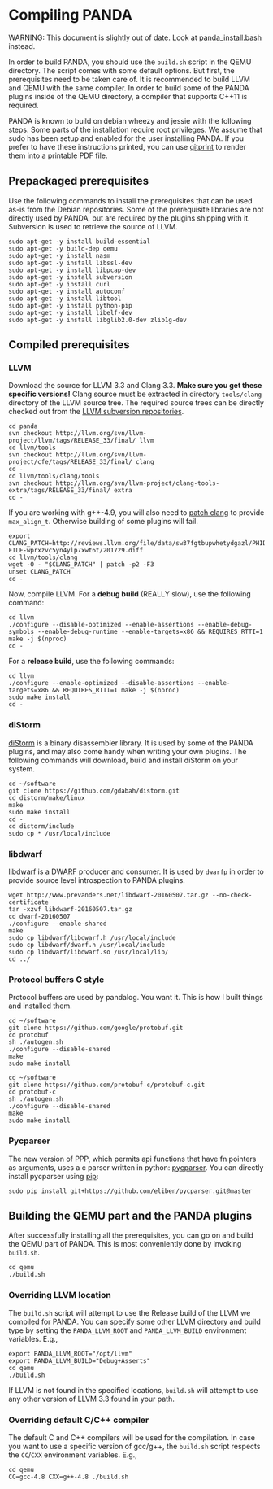 # Compiling PANDA

WARNING: This document is slightly out of date. Look at
[panda_install.bash](../panda_install.bash) instead.

In order to build PANDA, you should use the `build.sh` script
in the QEMU directory. The script comes with some default
options. But first, the prerequisites need to be taken care of.
It is recommended to build LLVM and QEMU with the same compiler.
In order to build some of the PANDA plugins inside of the QEMU
directory, a compiler that supports C++11 is required.

PANDA is known to build on debian wheezy and jessie with the
following steps.
Some parts of the installation require root privileges. We assume
that sudo has been setup and enabled for the user installing
PANDA.
If you prefer to have these instructions printed, you can 
use [gitprint](https://gitprint.com/) to render them into
a printable PDF file.

## Prepackaged prerequisites
Use the following commands to install the prerequisites that can
be used as-is from the Debian repositories.
Some of the prerequisite libraries are not directly used by
PANDA, but are required by the plugins shipping with it.
Subversion is used to retrieve the source of LLVM.

```
sudo apt-get -y install build-essential 
sudo apt-get -y build-dep qemu
sudo apt-get -y install nasm
sudo apt-get -y install libssl-dev
sudo apt-get -y install libpcap-dev
sudo apt-get -y install subversion
sudo apt-get -y install curl
sudo apt-get -y install autoconf
sudo apt-get -y install libtool
sudo apt-get -y install python-pip
sudo apt-get -y install libelf-dev
sudo apt-get -y install libglib2.0-dev zlib1g-dev
```

## Compiled prerequisites

### LLVM
Download the source for LLVM 3.3 and Clang 3.3. **Make sure you
get these specific versions!** Clang source must be extracted in
directory `tools/clang` directory of the LLVM source tree.
The required source trees can be directly checked out from the
[LLVM subversion repositories](http://llvm.org/svn/llvm-project/).

```
cd panda
svn checkout http://llvm.org/svn/llvm-project/llvm/tags/RELEASE_33/final/ llvm
cd llvm/tools
svn checkout http://llvm.org/svn/llvm-project/cfe/tags/RELEASE_33/final/ clang
cd -
cd llvm/tools/clang/tools
svn checkout http://llvm.org/svn/llvm-project/clang-tools-extra/tags/RELEASE_33/final/ extra
cd -
```

If you are working with g++-4.9, you will also need to
[patch clang](http://reviews.llvm.org/rL201729) to provide `max_align_t`.
Otherwise building of some plugins will fail.

<!--
	In case the diff from llvm.org goes away, this is a backup:
	https://gist.githubusercontent.com/m000/c57fa35d550b49033864/raw/1eacc0ccd0876dc3abc3c314346a83bef614e23c/llvm-3.3_gcc-4.9.diff
-->

```
export CLANG_PATCH=http://reviews.llvm.org/file/data/sw37fgtbupwhetydgazl/PHID-FILE-wprxzvc5yn4ylp7xwt6t/201729.diff
cd llvm/tools/clang
wget -O - "$CLANG_PATCH" | patch -p2 -F3
unset CLANG_PATCH
cd -
```


Now, compile LLVM. For a **debug build** (REALLY slow), use the following command:

```
cd llvm
./configure --disable-optimized --enable-assertions --enable-debug-symbols --enable-debug-runtime --enable-targets=x86 && REQUIRES_RTTI=1 make -j $(nproc)
cd -
```

For a **release build**, use the following commands:

```
cd llvm
./configure --enable-optimized --disable-assertions --enable-targets=x86 && REQUIRES_RTTI=1 make -j $(nproc)
sudo make install
cd -
```

### diStorm
[diStorm](https://code.google.com/p/distorm/) is a binary
disassembler library. It is used by some of the PANDA plugins,
and may also come handy when writing your own plugins.
The following commands will download, build and install diStorm
on your system.

```
cd ~/software
git clone https://github.com/gdabah/distorm.git
cd distorm/make/linux
make
sudo make install
cd -
cd distorm/include
sudo cp * /usr/local/include
```

### libdwarf
[libdwarf](https://www.prevanders.net/dwarf.html) is a DWARF
producer and consumer. It is used by `dwarfp` in order to 
provide source level introspection to PANDA plugins.

```
wget http://www.prevanders.net/libdwarf-20160507.tar.gz --no-check-certificate 
tar -xzvf libdwarf-20160507.tar.gz
cd dwarf-20160507
./configure --enable-shared
make
sudo cp libdwarf/libdwarf.h /usr/local/include
sudo cp libdwarf/dwarf.h /usr/local/include
sudo cp libdwarf/libdwarf.so /usr/local/lib/
cd ../
```

### Protocol buffers C style

Protocol buffers are used by pandalog.  You want it.
This is how I built things and installed them.

```
cd ~/software
git clone https://github.com/google/protobuf.git
cd protobuf
sh ./autogen.sh
./configure --disable-shared
make
sudo make install

cd ~/software
git clone https://github.com/protobuf-c/protobuf-c.git
cd protobuf-c
sh ./autogen.sh
./configure --disable-shared
make
sudo make install
```

### Pycparser

The new version of PPP, which permits api functions that have fn pointers as arguments,
uses a c parser written in python: [pycparser](https://github.com/eliben/pycparser).
You can directly install pycparser using [pip](https://pip.pypa.io/):

```
sudo pip install git+https://github.com/eliben/pycparser.git@master
```

<!--
Manual installation is also possible:

```
cd ~/software
git clone https://github.com/eliben/pycparser.git
cd pycparser
sudo python setup.py install
```
-->


## Building the QEMU part and the PANDA plugins
After successfully installing all the prerequisites, you can go
on and build the QEMU part of PANDA.
This is most conveniently done by invoking `build.sh`.

```
cd qemu
./build.sh
```

### Overriding LLVM location
The `build.sh` script will attempt to use the Release build of the LLVM we compiled for PANDA.
You can specify some other LLVM directory and build type by setting the 
`PANDA_LLVM_ROOT` and `PANDA_LLVM_BUILD` environment variables. E.g.,

```
export PANDA_LLVM_ROOT="/opt/llvm"
export PANDA_LLVM_BUILD="Debug+Asserts"
cd qemu
./build.sh
```

If LLVM is not found in the specified locations, `build.sh`
will attempt to use any other version of LLVM 3.3 found in your path.

### Overriding default C/C++ compiler
The default C and C++ compilers will be used for the compilation.
In case you want to use a specific version of gcc/g++, the `build.sh`
script respects the ``CC``/``CXX`` environment variables.
E.g.,

```
cd qemu
CC=gcc-4.8 CXX=g++-4.8 ./build.sh
```

